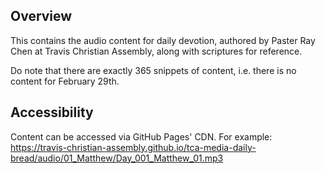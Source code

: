 ## Overview
This contains the audio content for daily devotion, authored by Paster Ray Chen at Travis Christian Assembly, along with scriptures for reference.

Do note that there are exactly 365 snippets of content, i.e. there is no content for February 29th.

## Accessibility
Content can be accessed via GitHub Pages' CDN. For example: https://travis-christian-assembly.github.io/tca-media-daily-bread/audio/01_Matthew/Day_001_Matthew_01.mp3
